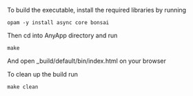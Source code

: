 To build the executable, install the required libraries by running
```
opam -y install async core bonsai
```

Then cd into AnyApp directory and run
```
make
```

And open _build/default/bin/index.html on your browser

To clean up the build run
```
make clean
```